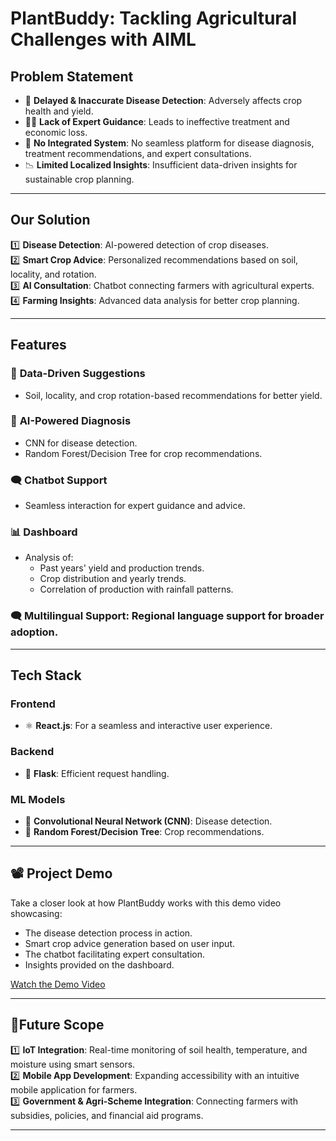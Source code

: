 # PlantBuddy: Tackling Agricultural Challenges with AIML  

## **Problem Statement** 
- 🌾 **Delayed & Inaccurate Disease Detection**: Adversely affects crop health and yield.  
- 🤷‍♂️ **Lack of Expert Guidance**: Leads to ineffective treatment and economic loss.  
- 🔗 **No Integrated System**: No seamless platform for disease diagnosis, treatment recommendations, and expert consultations.  
- 📉 **Limited Localized Insights**: Insufficient data-driven insights for sustainable crop planning.  

---

## **Our Solution**  
1️⃣ **Disease Detection**: AI-powered detection of crop diseases.  
2️⃣ **Smart Crop Advice**: Personalized recommendations based on soil, locality, and rotation.  
3️⃣ **AI Consultation**: Chatbot connecting farmers with agricultural experts.  
4️⃣ **Farming Insights**: Advanced data analysis for better crop planning.  

---

## **Features**  
### 🌟 **Data-Driven Suggestions**  
- Soil, locality, and crop rotation-based recommendations for better yield.  
### 🤖 **AI-Powered Diagnosis**  
- CNN for disease detection.  
- Random Forest/Decision Tree for crop recommendations.  
### 🗨️ **Chatbot Support**  
- Seamless interaction for expert guidance and advice.  
### 📊 **Dashboard**  
- Analysis of:  
  - Past years' yield and production trends.  
  - Crop distribution and yearly trends.  
  - Correlation of production with rainfall patterns.
### 🗨️ **Multilingual Support**: Regional language support for broader adoption.  
---

## **Tech Stack**  

### **Frontend**  
- ⚛️ **React.js**: For a seamless and interactive user experience.  

### **Backend**  
- 🐍 **Flask**: Efficient request handling.  

### **ML Models**  
- 🧠 **Convolutional Neural Network (CNN)**: Disease detection.  
- 🌳 **Random Forest/Decision Tree**: Crop recommendations.  

---

## 📽️ **Project Demo**  
Take a closer look at how PlantBuddy works with this demo video showcasing:  
- The disease detection process in action.  
- Smart crop advice generation based on user input.  
- The chatbot facilitating expert consultation.  
- Insights provided on the dashboard.
  
[Watch the Demo Video](https://1drv.ms/v/c/06b59257948be3b0/ERiuoQC-aNRLn4iLlWgKmrgBQ-Qigq8oiPrRF7T9vwz5Kw?e=dcaeIc)

---

## 📌**Future Scope** 
1️⃣ **IoT Integration**: Real-time monitoring of soil health, temperature, and moisture using smart sensors.  
2️⃣ **Mobile App Development**: Expanding accessibility with an intuitive mobile application for farmers.  
3️⃣ **Government & Agri-Scheme Integration**: Connecting farmers with subsidies, policies, and financial aid programs.  

---
